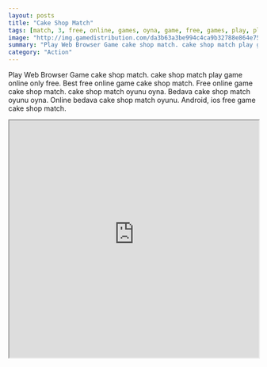 ```yaml
---
layout: posts
title: "Cake Shop Match"
tags: [match, 3, free, online, games, oyna, game, free, games, play, play, games]
image: "http://img.gamedistribution.com/da3b63a3be994c4ca9b32788e864e751.jpg"
summary: "Play Web Browser Game cake shop match. cake shop match play game online only free. Best free online game cake shop match. Free online game cake shop match. cake shop match oyunu oyna. Bedava cake shop match oyunu oyna. Online bedava cake shop match oyunu. Android, ios free game cake shop match."
category: "Action"
---
```


Play Web Browser Game cake shop match. cake shop match play game online only free. Best free online game cake shop match. Free online game cake shop match. cake shop match oyunu oyna. Bedava cake shop match oyunu oyna. Online bedava cake shop match oyunu. Android, ios free game cake shop match.

<iframe width="100%" height="480px;" src="http://flash.gamedistribution.com?game=da3b63a3be994c4ca9b32788e864e751"></iframe>
